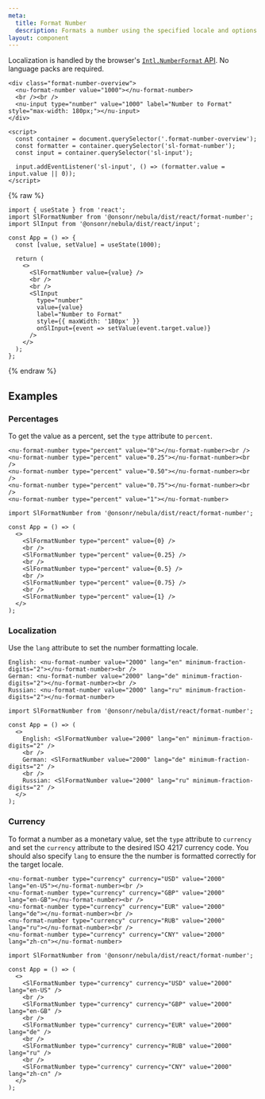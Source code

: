 ```yaml
---
meta:
  title: Format Number
  description: Formats a number using the specified locale and options.
layout: component
---
```


Localization is handled by the browser's [`Intl.NumberFormat` API](https://developer.mozilla.org/en-US/docs/Web/JavaScript/Reference/Global_Objects/Intl/NumberFormat/NumberFormat). No language packs are required.

```html:preview
<div class="format-number-overview">
  <nu-format-number value="1000"></nu-format-number>
  <br /><br />
  <nu-input type="number" value="1000" label="Number to Format" style="max-width: 180px;"></nu-input>
</div>

<script>
  const container = document.querySelector('.format-number-overview');
  const formatter = container.querySelector('sl-format-number');
  const input = container.querySelector('sl-input');

  input.addEventListener('sl-input', () => (formatter.value = input.value || 0));
</script>
```

{% raw %}

```jsx:react
import { useState } from 'react';
import SlFormatNumber from '@onsonr/nebula/dist/react/format-number';
import SlInput from '@onsonr/nebula/dist/react/input';

const App = () => {
  const [value, setValue] = useState(1000);

  return (
    <>
      <SlFormatNumber value={value} />
      <br />
      <br />
      <SlInput
        type="number"
        value={value}
        label="Number to Format"
        style={{ maxWidth: '180px' }}
        onSlInput={event => setValue(event.target.value)}
      />
    </>
  );
};
```

{% endraw %}

## Examples

### Percentages

To get the value as a percent, set the `type` attribute to `percent`.

```html:preview
<nu-format-number type="percent" value="0"></nu-format-number><br />
<nu-format-number type="percent" value="0.25"></nu-format-number><br />
<nu-format-number type="percent" value="0.50"></nu-format-number><br />
<nu-format-number type="percent" value="0.75"></nu-format-number><br />
<nu-format-number type="percent" value="1"></nu-format-number>
```

```jsx:react
import SlFormatNumber from '@onsonr/nebula/dist/react/format-number';

const App = () => (
  <>
    <SlFormatNumber type="percent" value={0} />
    <br />
    <SlFormatNumber type="percent" value={0.25} />
    <br />
    <SlFormatNumber type="percent" value={0.5} />
    <br />
    <SlFormatNumber type="percent" value={0.75} />
    <br />
    <SlFormatNumber type="percent" value={1} />
  </>
);
```

### Localization

Use the `lang` attribute to set the number formatting locale.

```html:preview
English: <nu-format-number value="2000" lang="en" minimum-fraction-digits="2"></nu-format-number><br />
German: <nu-format-number value="2000" lang="de" minimum-fraction-digits="2"></nu-format-number><br />
Russian: <nu-format-number value="2000" lang="ru" minimum-fraction-digits="2"></nu-format-number>
```

```jsx:react
import SlFormatNumber from '@onsonr/nebula/dist/react/format-number';

const App = () => (
  <>
    English: <SlFormatNumber value="2000" lang="en" minimum-fraction-digits="2" />
    <br />
    German: <SlFormatNumber value="2000" lang="de" minimum-fraction-digits="2" />
    <br />
    Russian: <SlFormatNumber value="2000" lang="ru" minimum-fraction-digits="2" />
  </>
);
```

### Currency

To format a number as a monetary value, set the `type` attribute to `currency` and set the `currency` attribute to the desired ISO 4217 currency code. You should also specify `lang` to ensure the the number is formatted correctly for the target locale.

```html:preview
<nu-format-number type="currency" currency="USD" value="2000" lang="en-US"></nu-format-number><br />
<nu-format-number type="currency" currency="GBP" value="2000" lang="en-GB"></nu-format-number><br />
<nu-format-number type="currency" currency="EUR" value="2000" lang="de"></nu-format-number><br />
<nu-format-number type="currency" currency="RUB" value="2000" lang="ru"></nu-format-number><br />
<nu-format-number type="currency" currency="CNY" value="2000" lang="zh-cn"></nu-format-number>
```

```jsx:react
import SlFormatNumber from '@onsonr/nebula/dist/react/format-number';

const App = () => (
  <>
    <SlFormatNumber type="currency" currency="USD" value="2000" lang="en-US" />
    <br />
    <SlFormatNumber type="currency" currency="GBP" value="2000" lang="en-GB" />
    <br />
    <SlFormatNumber type="currency" currency="EUR" value="2000" lang="de" />
    <br />
    <SlFormatNumber type="currency" currency="RUB" value="2000" lang="ru" />
    <br />
    <SlFormatNumber type="currency" currency="CNY" value="2000" lang="zh-cn" />
  </>
);
```
